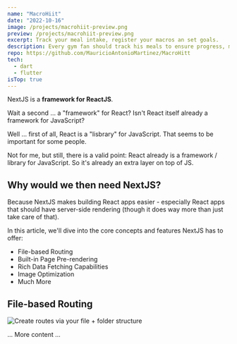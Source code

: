 ```yaml
---
name: "MacroHiit"
date: "2022-10-16"
image: /projects/macrohiit-preview.png
preview: /projects/macrohiit-preview.png
excerpt: Track your meal intake, register your macros an set goals.
description: Every gym fan should track his meals to ensure progress, macrohiit makes it easy by providing you a set of tools to track your macros and set targets every day.
repo: https://github.com/MauricioAntonioMartinez/MacroHitt
tech:
  - dart
  - flutter
isTop: true
---
```


NextJS is a **framework for ReactJS**.

Wait a second ... a "framework" for React? Isn't React itself already a framework for JavaScript?

Well ... first of all, React is a "lisbrary" for JavaScript. That seems to be important for some people.

Not for me, but still, there is a valid point: React already is a framework / library for JavaScript. So it's already an extra layer on top of JS.

## Why would we then need NextJS?

Because NextJS makes building React apps easier - especially React apps that should have server-side rendering (though it does way more than just take care of that).

In this article, we'll dive into the core concepts and features NextJS has to offer:

- File-based Routing
- Built-in Page Pre-rendering
- Rich Data Fetching Capabilities
- Image Optimization
- Much More

## File-based Routing

![Create routes via your file + folder structure](nextjs-file-based-routing.png)

... More content ...
